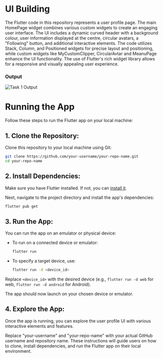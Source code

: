 # UI Building
The Flutter code in this repository represents a user profile page. The main HomePage widget combines various custom widgets to create an engaging user interface. The UI includes a dynamic curved header with a background colour, user information displayed at the centre, circular avatars, a "Following" button, and additional interactive elements. The code utilizes Stack, Column, and Positioned widgets for precise layout and positioning, while custom widgets like MyCustomClipper, CircularAvtar and MeanuPage enhance the UI functionality. The use of Flutter's rich widget library allows for a responsive and visually appealing user experience.

### Output
![Task 1 Output](https://github.com/Shital1471/Task1_UI_Building/assets/114605853/d226da5f-07cb-4ec2-a9e2-4de9e2e175d4)

# Running the App

Follow these steps to run the Flutter app on your local machine:

## 1. Clone the Repository:

   Clone this repository to your local machine using Git:

   ```bash
   git clone https://github.com/your-username/your-repo-name.git
   cd your-repo-name
   ```

## 2. Install Dependencies:

   Make sure you have Flutter installed. If not, you can [install it](https://flutter.dev/docs/get-started/install).

   Next, navigate to the project directory and install the app's dependencies:

   ```bash
   flutter pub get
   ```

## 3. Run the App:

   You can run the app on an emulator or physical device:

   - To run on a connected device or emulator:

     ```bash
     flutter run
     ```

   - To specify a target device, use:

     ```bash
     flutter run -d <device_id>
     ```

   Replace `<device_id>` with the desired device (e.g., `flutter run -d web` for web, `flutter run -d android` for Android).

   The app should now launch on your chosen device or emulator.

## 4. Explore the App:

   Once the app is running, you can explore the user profile UI with various interactive elements and features.



Replace "your-username" and "your-repo-name" with your actual GitHub username and repository name. These instructions will guide users on how to clone, install dependencies, and run the Flutter app on their local environment.
